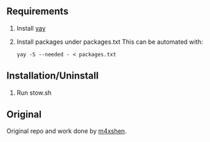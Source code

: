 ## Requirements


1. Install [yay](https://github.com/Jguer/yay)

2. Install packages under packages.txt 
    This can be automated with:
    ```
    yay -S --needed - < packages.txt
    ```


## Installation/Uninstall

1. Run stow.sh



## Original


Original repo and work done by [m4xshen](https://github.com/m4xshen/dotfiles).